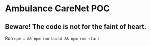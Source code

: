 # Ambulance CareNet POC

## Beware! The code is not for the faint of heart.

Run `npm i && npm run build && npm run start`
